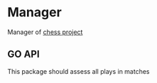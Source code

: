 # Manager

Manager of [chess project](https://github.com/elvismdnin/match_gateway)

## GO API

This package should assess all plays in matches
